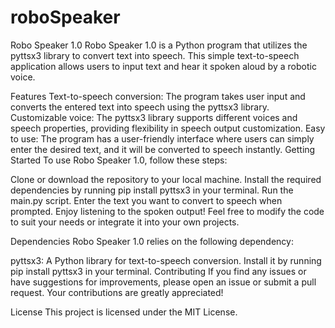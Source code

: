# roboSpeaker
Robo Speaker 1.0
Robo Speaker 1.0 is a Python program that utilizes the pyttsx3 library to convert text into speech. This simple text-to-speech application allows users to input text and hear it spoken aloud by a robotic voice.

Features
Text-to-speech conversion: The program takes user input and converts the entered text into speech using the pyttsx3 library.
Customizable voice: The pyttsx3 library supports different voices and speech properties, providing flexibility in speech output customization.
Easy to use: The program has a user-friendly interface where users can simply enter the desired text, and it will be converted to speech instantly.
Getting Started
To use Robo Speaker 1.0, follow these steps:

Clone or download the repository to your local machine.
Install the required dependencies by running pip install pyttsx3 in your terminal.
Run the main.py script.
Enter the text you want to convert to speech when prompted.
Enjoy listening to the spoken output!
Feel free to modify the code to suit your needs or integrate it into your own projects.

Dependencies
Robo Speaker 1.0 relies on the following dependency:

pyttsx3: A Python library for text-to-speech conversion. Install it by running pip install pyttsx3 in your terminal.
Contributing
If you find any issues or have suggestions for improvements, please open an issue or submit a pull request. Your contributions are greatly appreciated!

License
This project is licensed under the MIT License.
